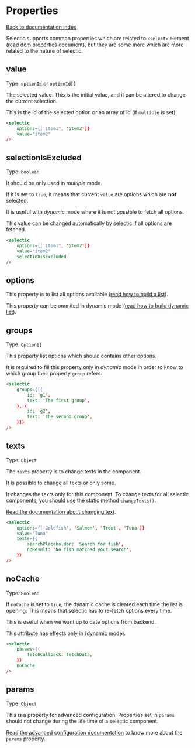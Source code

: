# Properties

[Back to documentation index](main.md)

Selectic supports common properties which are related to `<select>` element ([read dom properties document](domProperties.md)), but they are some more which are more related to the nature of selectic.

## value

Type: `optionId` or `optionId[]`

The selected value.  This is the initial value, and it can be altered to change the current selection.

This is the id of the selected option or an array of id (if `multiple` is set).

```html
<selectic
    options={['item1', 'item2']}
    value="item2"
/>
```

## selectionIsExcluded

Type: `boolean`

It should be only used in _multiple_ mode.

If it is set to `true`, it means that current `value` are options which are **not** selected.

It is useful with _dynamic_ mode where it is not possible to fetch all options.

This value can be changed automatically by selectic if all options are fetched.

```html
<selectic
    options={['item1', 'item2']}
    value="item2"
    selectionIsExcluded
/>
```

## options

This property is to list all options available ([read how to build a list](list.md)).

This property can be ommited in dynamic mode ([read how to build dynamic list](dynamic.md)).

## groups

Type: `Option[]`

This property list options which should contains other options.

It is required to fill this property only in _dynamic_ mode in order to know to which group their property `group` refers.

```html
<selectic
    groups={[{
        id: 'g1',
        text: 'The first group',
    }, {
        id: 'g2',
        text: 'The second group',
    }]}
/>
```

## texts

Type: `Object`

The `texts` property is to change texts in the component.

It is possible to change all texts or only some.

It changes the texts only for this component. To change texts for all selectic components, you should use the static method `changeTexts()`.

[Read the documentation about changing text](changeText.md).

```html
<selectic
    options={['Goldfish', 'Salmon', 'Trout', 'Tuna']}
    value="Tuna"
    texts={{
        searchPlaceholder: 'Search for fish',
        noResult: 'No fish matched your search',
    }}
/>
```

## noCache

Type: `Boolean`

If `noCache` is set to `true`, the dynamic cache is cleared each time the list is opening. This means that selectic has to re-fetch options every time.

This is useful when we want up to date options from backend.

This attribute has effects only in ([dynamic mode](dynamic.md)).

```html
<selectic
    params={{
        fetchCallback: fetchData,
    }}
    noCache
/>
```


## params

Type: `Object`

This is a property for advanced configuration. Properties set in `params` should not change during the life time of a selectic component.

[Read the advanced configuration documentation](params.md) to know more about the `params` property.
